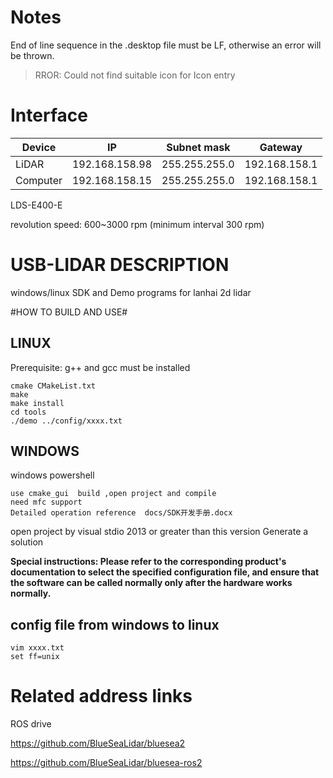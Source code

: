 # Notes
End of line sequence in the .desktop file must be LF, otherwise an error will be thrown.
> RROR: Could not find suitable icon for Icon entry


# Interface
| Device | IP | Subnet mask | Gateway |
| --- | --- | --- | --- |
| LiDAR | 192.168.158.98 | 255.255.255.0 | 192.168.158.1 |
| Computer | 192.168.158.15 | 255.255.255.0 | 192.168.158.1 |

LDS-E400-E

revolution speed: 600~3000 rpm (minimum interval 300 rpm)

# USB-LIDAR DESCRIPTION
windows/linux SDK and Demo programs for lanhai 2d lidar

#HOW TO BUILD AND USE#

## LINUX
Prerequisite: g++ and gcc must be installed

	cmake CMakeList.txt
	make
	make install
	cd tools
	./demo ../config/xxxx.txt  

## WINDOWS ##
windows powershell

    use cmake_gui  build ,open project and compile
    need mfc support
	Detailed operation reference  docs/SDK开发手册.docx
open project by  visual stdio 2013  or greater than this version 
Generate a solution

**Special instructions: Please refer to the corresponding product's documentation to select the specified configuration file, and ensure that the software can be called normally only after the hardware works normally.**

## config file from windows to linux ##
	vim xxxx.txt
	set ff=unix

#  Related address links #

ROS drive

https://github.com/BlueSeaLidar/bluesea2

https://github.com/BlueSeaLidar/bluesea-ros2




